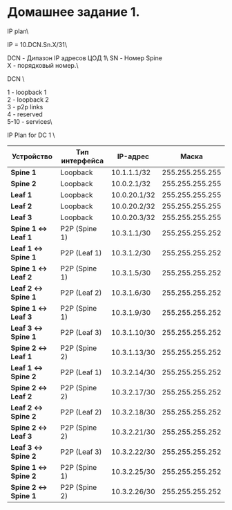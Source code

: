 # Домашнее задание 1.

IP plan\

IP = 10.DCN.Sn.X/31\

DCN - Дипазон IP адресов ЦОД 1\ 
SN  - Номер Spine\
X   - порядковый номер.\

DCN \

1 - loopback 1\
2 - loopback 2\
3 - p2p links\
4 - reserved\
5-10 - services\

IP Plan for DC 1 \

| Устройство           | Тип интерфейса  | IP-адрес          | Маска          |
|----------------------|-----------------|------------------ |----------------|
| **Spine 1**           | Loopback        | 10.1.1.1/32      | 255.255.255.255|
| **Spine 2**           | Loopback        | 10.0.2.1/32      | 255.255.255.255|
| **Leaf 1**            | Loopback        | 10.0.20.1/32     | 255.255.255.255|
| **Leaf 2**            | Loopback        | 10.0.20.2/32     | 255.255.255.255|
| **Leaf 3**            | Loopback        | 10.0.20.3/32     | 255.255.255.255|
| **Spine 1 ↔ Leaf 1**  | P2P (Spine 1)   | 10.3.1.1/30      | 255.255.255.252|
| **Leaf 1 ↔ Spine 1**  | P2P (Leaf 1)    | 10.3.1.2/30      | 255.255.255.252|
| **Spine 1 ↔ Leaf 2**  | P2P (Spine 1)   | 10.3.1.5/30      | 255.255.255.252|
| **Leaf 2 ↔ Spine 1**  | P2P (Leaf 2)    | 10.3.1.6/30      | 255.255.255.252|
| **Spine 1 ↔ Leaf 3**  | P2P (Spine 1)   | 10.3.1.9/30      | 255.255.255.252|
| **Leaf 3 ↔ Spine 1**  | P2P (Leaf 3)    | 10.3.1.10/30     | 255.255.255.252|
| **Spine 2 ↔ Leaf 1**  | P2P (Spine 2)   | 10.3.1.13/30     | 255.255.255.252|
| **Leaf 1 ↔ Spine 2**  | P2P (Leaf 1)    | 10.3.2.14/30     | 255.255.255.252|
| **Spine 2 ↔ Leaf 2**  | P2P (Spine 2)   | 10.3.2.17/30     | 255.255.255.252|
| **Leaf 2 ↔ Spine 2**  | P2P (Leaf 2)    | 10.3.2.18/30     | 255.255.255.252|
| **Spine 2 ↔ Leaf 3**  | P2P (Spine 2)   | 10.3.2.21/30     | 255.255.255.252|
| **Leaf 3 ↔ Spine 2**  | P2P (Leaf 3)    | 10.3.2.22/30     | 255.255.255.252|
| **Spine 1 ↔ Spine 2** | P2P (Spine 1)   | 10.3.2.25/30     | 255.255.255.252|
| **Spine 2 ↔ Spine 1** | P2P (Spine 2)   | 10.3.2.26/30     | 255.255.255.252|


